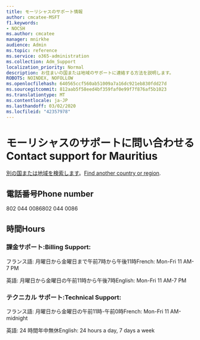 ```yaml
---
title: モーリシャスのサポート情報
author: cmcatee-MSFT
f1.keywords:
- NOCSH
ms.author: cmcatee
manager: mnirkhe
audience: Admin
ms.topic: reference
ms.service: o365-administration
ms.collection: Adm_Support
localization_priority: Normal
description: お住まいの国または地域のサポートに連絡する方法を説明します。
ROBOTS: NOINDEX, NOFOLLOW
ms.openlocfilehash: 640565ccf560ab51009a7a16dc921eb830fdd27d
ms.sourcegitcommit: 812aab5f58eed4bf359faf0e99f7f876af5b1023
ms.translationtype: MT
ms.contentlocale: ja-JP
ms.lasthandoff: 03/02/2020
ms.locfileid: "42357978"
---
```

# <a name="contact-support-for-mauritius"></a><span data-ttu-id="34b3b-103">モーリシャスのサポートに問い合わせる</span><span class="sxs-lookup"><span data-stu-id="34b3b-103">Contact support for Mauritius</span></span>

<span data-ttu-id="34b3b-104">[別の国または地域を検索します](../contact-support-for-business-products.md)。</span><span class="sxs-lookup"><span data-stu-id="34b3b-104">[Find another country or region](../contact-support-for-business-products.md).</span></span>

## <a name="phone-number"></a><span data-ttu-id="34b3b-105">電話番号</span><span class="sxs-lookup"><span data-stu-id="34b3b-105">Phone number</span></span>
<span data-ttu-id="34b3b-106">802 044 0086</span><span class="sxs-lookup"><span data-stu-id="34b3b-106">802 044 0086</span></span>

## <a name="hours"></a><span data-ttu-id="34b3b-107">時間</span><span class="sxs-lookup"><span data-stu-id="34b3b-107">Hours</span></span>
### <a name="billing-support"></a><span data-ttu-id="34b3b-108">課金サポート:</span><span class="sxs-lookup"><span data-stu-id="34b3b-108">Billing Support:</span></span>

<span data-ttu-id="34b3b-109">フランス語: 月曜日から金曜日まで午前7時から午後11時</span><span class="sxs-lookup"><span data-stu-id="34b3b-109">French: Mon-Fri 11 AM-7 PM</span></span>

<span data-ttu-id="34b3b-110">英語: 月曜日から金曜日の午前11時から午後7時</span><span class="sxs-lookup"><span data-stu-id="34b3b-110">English: Mon-Fri 11 AM-7 PM</span></span>

### <a name="technical-support"></a><span data-ttu-id="34b3b-111">テクニカル サポート:</span><span class="sxs-lookup"><span data-stu-id="34b3b-111">Technical Support:</span></span>

<span data-ttu-id="34b3b-112">フランス語: 月曜日から金曜日の午前11時-午前0時</span><span class="sxs-lookup"><span data-stu-id="34b3b-112">French: Mon-Fri 11 AM-midnight</span></span>

<span data-ttu-id="34b3b-113">英語: 24 時間年中無休</span><span class="sxs-lookup"><span data-stu-id="34b3b-113">English: 24 hours a day, 7 days a week</span></span>

